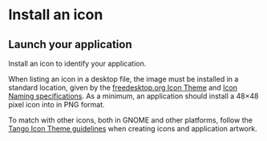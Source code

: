 # Install an icon

## Launch your application

[]()

Install an icon to identify your application.

When listing an icon in a desktop file, the image must be installed in a
standard location, given by the [freedesktop.org Icon
Theme](http://standards.freedesktop.org/icon-theme-spec/icon-theme-spec-latest.html)
and [Icon Naming
specifications](http://standards.freedesktop.org/icon-naming-spec/icon-naming-spec-latest.html).
As a minimum, an application should install a 48×48 pixel icon into in
PNG format.

To match with other icons, both in GNOME and other platforms, follow the
[Tango Icon Theme
guidelines](http://tango.freedesktop.org/Tango_Icon_Theme_Guidelines)
when creating icons and application artwork.
